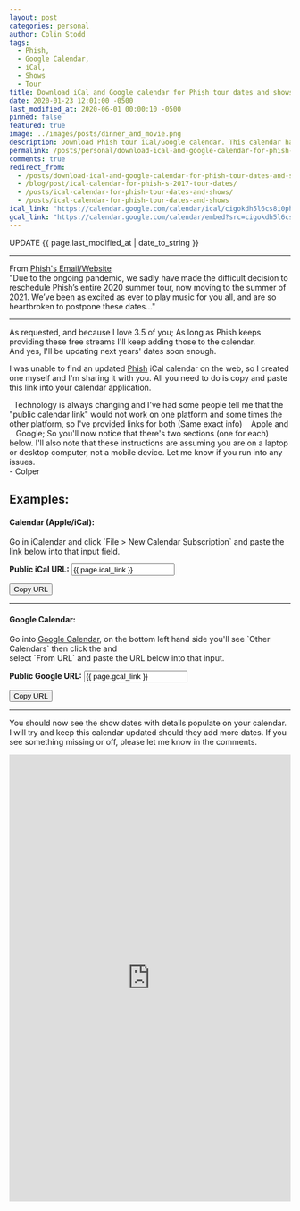 ```yaml
---
layout: post
categories: personal
author: Colin Stodd
tags:
  - Phish,
  - Google Calendar,
  - iCal,
  - Shows
  - Tour
title: Download iCal and Google calendar for Phish tour dates and shows
date: 2020-01-23 12:01:00 -0500
last_modified_at: 2020-06-01 00:00:10 -0500
pinned: false
featured: true
image: ../images/posts/dinner_and_movie.png
description: Download Phish tour iCal/Google calendar. This calendar has been updated to include the "Dinner And A Movie"; also info regarding their rescheduled summer tour.
permalink: /posts/personal/download-ical-and-google-calendar-for-phish-tour-dates-and-shows.html
comments: true
redirect_from:
  - /posts/download-ical-and-google-calendar-for-phish-tour-dates-and-shows.html
  - /blog/post/ical-calendar-for-phish-s-2017-tour-dates/
  - /posts/ical-calendar-for-phish-tour-dates-and-shows/
  - /posts/ical-calendar-for-phish-tour-dates-and-shows
ical_link: "https://calendar.google.com/calendar/ical/cigokdh5l6cs8i0ph6srjiboig%40group.calendar.google.com/public/basic.ics"
gcal_link: "https://calendar.google.com/calendar/embed?src=cigokdh5l6cs8i0ph6srjiboig%40group.calendar.google.com&ctz=America%2FNew_York"
---
```



<div class="neu-alert mb-3 text-blue-grey">
<i class="fad fa-microphone-stand" style="font-size:3rem;"></i>  UPDATE <i class="fad fa-calendar-alt"></i> {{ page.last_modified_at | date_to_string }}<br/>
  <hr/>
  <span class="text-green">From <a href="https://phish.com/news/summer-tour-rescheduled-for-2021/" target="_blank" rel="_noopener" class="text-green" title="Go to Phish's website to read for yourself">Phish's Email/Website <i class="fad fa-external-link-square"></i></a></span><br>
  <span class="text-green"><i class="fad fa-fish"></i> "Due to the ongoing pandemic, we sadly have made the difficult decision to reschedule Phish’s entire 2020 summer tour, now moving to the summer of 2021. We’ve been as excited as ever to play music for you all, and are so heartbroken to postpone these dates..."</span> <br>
  <hr/>
  <i class="fad fa-angle-double-right fa-lg"></i> As requested, and because I love 3.5 of you; As long as Phish keeps providing these free streams I'll keep adding those to the calendar. <br/>
  <i class="fad fa-angle-double-right fa-lg"></i> And yes, I'll be updating next years' dates soon enough.
</div>


I was unable to find an updated <a href="https://phish.com/tours" target="_blank" rel="noopener" title="Phish Tour">Phish</a> iCal calendar on the web, so I created one myself and I'm sharing it with you. All you need to do is copy and paste this link into your calendar application.

<div class="blurb">
  <i class="fad fa-comment-exclamation fa-lg"></i>&nbsp; Technology is always changing and I've had some people tell me that the "public calendar link" would not work on one platform and some times the other platform, so I've provided links for both (Same exact info) &nbsp;<i class="fab fa-apple"></i>&nbsp; Apple and &nbsp;<i class="fab fa-google"></i>&nbsp; Google; So you'll now notice that there's two sections (one for each) below. I'll also note that these instructions are assuming you are on a laptop or desktop computer, not a mobile device.  Let me know if you run into any issues. <br/>- Colper
</div>

## Examples:
<h4 class="text-yellow"><i class="fab fa-apple"></i> Calendar (Apple/iCal):</h4>Go in iCalendar and click `File > New Calendar Subscription` and paste the link below into that input field.

**Public <i class="fab fa-apple text-yellow"></i> iCal URL:**
<input type="text" value="{{ page.ical_link }}" id="calendarLink" class="fixed-font">
<p>
  <button onclick="appleFunction()" class="button special">
    <i class="fab fa-apple"></i> Copy URL
  </button>
</p>


-----


<h4 class="text-yellow"><i class="fab fa-google"></i> Google Calendar:</h4>Go into <a href="https://calendar.google.com/calendar" target="_blank" rel="noopener" title="Click to open Google Calendar">Google Calendar</a>, on the bottom left hand side you'll see `Other Calendars` then click the <i class="fal fa-plus neu-text"></i> and <br/>select `From URL` and paste the URL below into that input.


**Public <i class="fab fa-google text-yellow"></i> Google URL:**
<input type="text" value="{{ page.gcal_link }}" id="googleCalendarLink" class="fixed-font">
<p>
  <button onclick="googleFunction()" class="button special">
    <i class="fab fa-google"></i> Copy URL
  </button>
</p>

-----

You should now see the show dates with details populate on your calendar. I will try and keep this calendar updated should they add more dates. If you see something missing or off, please let me know in the comments.

<iframe src="https://calendar.google.com/calendar/b/1/embed?height=600&amp;wkst=1&amp;bgcolor=%235868a1&amp;ctz=America%2FNew_York&amp;src=Y2lnb2tkaDVsNmNzOGkwcGg2c3JqaWJvaWdAZ3JvdXAuY2FsZW5kYXIuZ29vZ2xlLmNvbQ&amp;color=%2300cab3&amp;mode=MONTH&amp;title=%3C%22(((%3C3%20%20Phish%20Shows%20%20%3C%22(((%3C3" style="border-width:0" width="100%" height="800" frameborder="0" scrolling="no"></iframe>


<script type="text/javascript">
// Apple Calendar
function appleFunction() {
  /* Get the text field */
  var copyText = document.getElementById("calendarLink");

  /* Select the text field */
  copyText.select();
  copyText.setSelectionRange(0, 99999); /*For mobile devices*/

  /* Copy the text inside the text field */
  document.execCommand("copy");

  /* Alert the copied text */
  alert("Calendar Link Copied, Now paste it into your Apple Calendar app (on a MAC). Enjoy the shows! 🐠 🍄 🌈 🌵 🥳 🐲");
}
// Google Calendar
function googleFunction() {
  /* Get the text field */
  var googleText = document.getElementById("googleCalendarLink");

  /* Select the text field */
  googleText.select();
  googleText.setSelectionRange(0, 99999); /*For mobile devices*/

  /* Copy the text inside the text field */
  document.execCommand("copy");

  /* Alert the copied text */
  alert("Calendar Link Copied, Now paste it into your Google Calendar app. Enjoy the shows! 🐠 🍄 🌈 🌵 🥳 🐲");
}
</script>